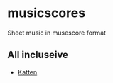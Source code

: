 # musicscores
Sheet music in musescore format

## All incluseive
- [Katten](Everybody_Wants_to_Be_a_Cat/)

